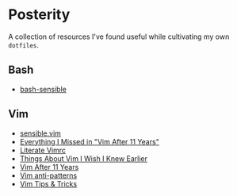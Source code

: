 Posterity
=========

A collection of resources I've found useful while cultivating my own `dotfiles`.

Bash
----

- [bash-sensible](https://github.com/mrzool/bash-sensible)

Vim
---

- [sensible.vim](https://github.com/tpope/vim-sensible)
- [Everything I Missed in "Vim After 11 Years"](https://statico.github.io/vim2.html)
- [Literate Vimrc](https://tylercipriani.com/blog/2017/06/14/literate-vimrc/)
- [Things About Vim I Wish I Knew Earlier](https://blog.petrzemek.net/2016/04/06/things-about-vim-i-wish-i-knew-earlier/)
- [Vim After 11 Years](https://statico.github.io/vim.html)
- [Vim anti-patterns](https://sanctum.geek.nz/arabesque/vim-anti-patterns/)
- [Vim Tips & Tricks](https://bluz71.github.io/2017/05/15/vim-tips-tricks.html)
